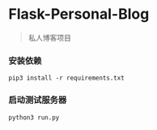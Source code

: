 # Flask-Personal-Blog

> 私人博客项目

### 安装依赖

```
pip3 install -r requirements.txt
```

### 启动测试服务器

```
python3 run.py
```